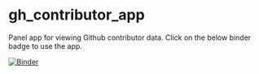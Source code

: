 # gh_contributor_app
Panel app for viewing Github contributor data. Click on the below binder badge to use the app.

[![Binder](https://mybinder.org/badge_logo.svg)](https://mybinder.org/v2/gh/Quansight/gh_contributor_app/HEAD?urlpath=/panel/app)
